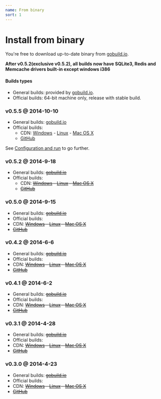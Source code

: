 ```yaml
---
name: From binary
sort: 1
---
```


# Install from binary

You're free to download up-to-date binary from [gobuild.io](http://gobuild.io/github.com/gogits/gogs).

**After v0.5.2(exclusive v0.5.2), all builds now have SQLite3, Redis and Memcache drivers built-in except windows i386**

#### Builds types

- General builds: provided by [gobuild.io](http://gobuild.io/github.com/gogits/gogs).
- Official builds: 64-bit machine only, release with stable build.

### v0.5.5 @ 2014-10-10

- General builds: [gobuild.io](http://gobuild.io/github.com/gogits/gogs?tag=tag:v0.5.5)
- Official builds: 
	- CDN: [Windows](http://gogs.dn.qbox.me/gogs_v0.5.5_windows_amd64.zip) - [Linux](http://gogs.dn.qbox.me/gogs_v0.5.5_linux_amd64.zip) - [Mac OS X](http://gogs.dn.qbox.me/gogs_v0.5.5_darwin_amd64.zip)
	- [GitHub](https://github.com/gogits/gogs/releases/tag/v0.5.5)

See [Configuration and run](configuration_and_run.md) to go further.

### v0.5.2 @ 2014-9-18

- General builds: ~~[gobuild.io](http://gobuild.io/github.com/gogits/gogs?tag=tag:v0.5.2)~~
- Official builds: 
	- CDN: ~~[Windows](http://gogs.dn.qbox.me/gogs_v0.5.2_windows_amd64.zip) - [Linux](http://gogs.dn.qbox.me/gogs_v0.5.2_linux_amd64.zip) - [Mac OS X](http://gogs.dn.qbox.me/gogs_v0.5.2_darwin_amd64.zip)~~
	- ~~[GitHub](https://github.com/gogits/gogs/releases/tag/v0.5.2)~~

### v0.5.0 @ 2014-9-15

- General builds: ~~[gobuild.io](http://gobuild.io/github.com/gogits/gogs?tag=tag:v0.5.0)~~
- Official builds: 
 - CDN: ~~[Windows](http://gogs.dn.qbox.me/gogs_v0.5.0_windows_amd64.zip) - [Linux](http://gogs.dn.qbox.me/gogs_v0.5.0_linux_amd64.zip) - [Mac OS X](http://gogs.dn.qbox.me/gogs_v0.5.0_darwin_amd64.zip)~~
 - ~~[GitHub](https://github.com/gogits/gogs/releases/tag/v0.5.0)~~

### v0.4.2 @ 2014-6-6

- General builds: ~~[gobuild.io](http://gobuild.io/github.com/gogits/gogs?tag=tag:v0.4.2)~~
- Official builds: 
 - CDN: ~~[Windows](http://gogs.dn.qbox.me/gogs_v0.4.2_windows_amd64.zip) - [Linux](http://gogs.dn.qbox.me/gogs_v0.4.2_linux_amd64.zip) - [Mac OS X](http://gogs.dn.qbox.me/gogs_v0.4.2_darwin_amd64.zip)~~
 - ~~[GitHub](https://github.com/gogits/gogs/releases/tag/v0.4.2)~~

### v0.4.1 @ 2014-6-2

- General builds: ~~[gobuild.io](http://gobuild.io/github.com/gogits/gogs?tag=tag:v0.4.1)~~
- Official builds: 
 - CDN: ~~[Windows](http://gogs.dn.qbox.me/gogs_v0.4.1_windows_amd64.zip) - [Linux](http://gogs.dn.qbox.me/gogs_v0.4.1_linux_amd64.zip) - [Mac OS X](http://gogs.dn.qbox.me/gogs_v0.4.1_darwin_amd64.zip)~~
 - ~~[GitHub](https://github.com/gogits/gogs/releases/tag/v0.4.1)~~

### v0.3.1 @ 2014-4-28

- General builds: ~~[gobuild.io](http://gobuild.io/github.com/gogits/gogs?tag=tag:v0.3.1)~~
- Official builds: 
 - CDN: ~~[Windows](http://gogs.dn.qbox.me/gogs_v0.3.1_windows_amd64.zip) - [Linux](http://gogs.dn.qbox.me/gogs_v0.3.1_linux_amd64.zip) - [Mac OS X](http://gogs.dn.qbox.me/gogs_v0.3.1_darwin_amd64.zip)~~
 - ~~[GitHub](https://github.com/gogits/gogs/releases/tag/v0.3.1)~~

### v0.3.0 @ 2014-4-23

- General builds: ~~[gobuild.io](http://gobuild.io/github.com/gogits/gogs?tag=tag:v0.3.0)~~
- Official builds: 
 - CDN: ~~[Windows](http://gogs.dn.qbox.me/gogs_v0.3.0_windows_amd64.zip) - [Linux](http://gogs.dn.qbox.me/gogs_v0.3.0_linux_amd64.zip) - [Mac OS X](http://gogs.dn.qbox.me/gogs_v0.3.0_darwin_amd64.zip)~~
 - ~~[GitHub](https://github.com/gogits/gogs/releases/tag/v0.3.0)~~